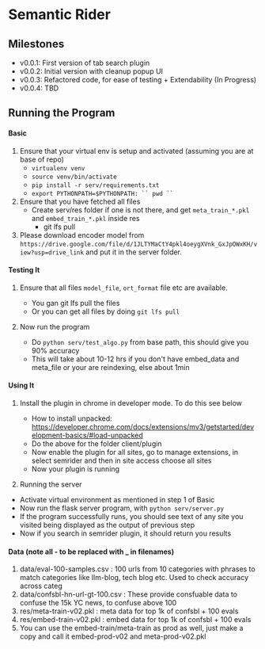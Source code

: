 # Semantic Rider
## Milestones
- v0.0.1: First version of tab search plugin
- v0.0.2: Initial version with cleanup popup UI
- v0.0.3: Refactored code, for ease of testing + Extendability (In Progress)
- v0.0.4: TBD

## Running the Program

#### Basic
1. Ensure that your virtual env is setup and activated (assuming you are at base of repo)
   - `virtualenv venv`
   - `source venv/bin/activate`
   - `pip install -r serv/requirements.txt`
   - `export PYTHONPATH=$PYTHONPATH: `` pwd ``  `
2. Ensure that you have fetched all files
   - Create serv/res folder if one is not there, and get `meta_train_*.pkl` and `embed_train_*.pkl` inside res
     - git lfs pull <filename>
3. Please download encoder model from `https://drive.google.com/file/d/1JLTYMaCtY4pkl4oeygXVnk_GxJpOWxKH/view?usp=drive_link` and put it in the server folder.

#### Testing It
1. Ensure that all files `model_file`, `ort_format` file etc are available.
   - You gan git lfs pull the files
   - Or you can get all files by doing `git lfs pull`

2. Now run the program
   - Do `python serv/test_algo.py` from base path, this should give you 90% accuracy
   - This will take about 10-12 hrs if you don't have embed_data and meta_file or your are reindexing, else about 1min

#### Using It
1. Install the plugin in chrome in developer mode. To do this see below
   - How to install unpacked: https://developer.chrome.com/docs/extensions/mv3/getstarted/development-basics/#load-unpacked
   - Do the above for the folder client/plugin
   - Now enable the plugin for all sites, go to manage extensions, in select semrider and then in site access choose all sites
   - Now your plugin is running

2. Running the server
  - Activate virtual environment as mentioned in step 1 of Basic
  - Now run the flask server program, with `python serv/server.py`
  - If the program successfully runs, you should see text of any site you visited being displayed as the output of previous step
  - Now if you search in semrider plugin, it should return you results

#### Data (note all - to be replaced with _ in filenames)
1. data/eval-100-samples.csv      : 100 urls from 10 categories with phrases to match
                                    categories like llm-blog, tech blog etc. Used to check accuracy across categ
2. data/confsbl-hn-url-gt-100.csv : These provide consfuable data to confuse the 15k YC news, to confuse above 100
3. res/meta-train-v02.pkl         : meta data for top 1k of confsbl + 100 evals
4. res/embed-train-v02.pkl        : embed data for top 1k of confsbl + 100 evals
5. You can use the embed-train/meta-train as prod as well, just make a copy and call it embed-prod-v02 and meta-prod-v02.pkl
